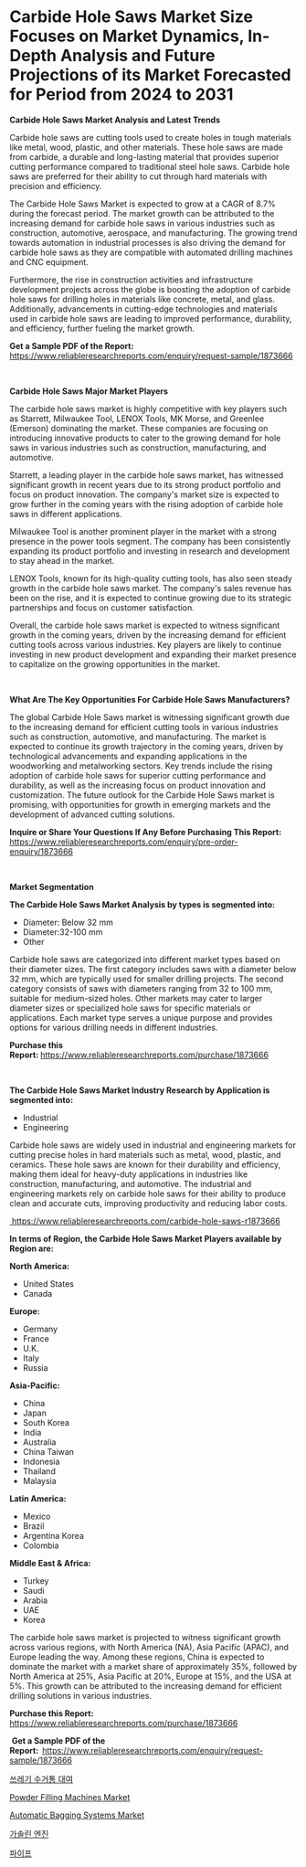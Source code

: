 <p><h1>Carbide Hole Saws Market Size Focuses on Market Dynamics, In-Depth Analysis and Future Projections of its Market Forecasted for Period from 2024 to 2031</h1></p><p><strong>Carbide Hole Saws Market Analysis and Latest Trends</strong></p>
<p><p>Carbide hole saws are cutting tools used to create holes in tough materials like metal, wood, plastic, and other materials. These hole saws are made from carbide, a durable and long-lasting material that provides superior cutting performance compared to traditional steel hole saws. Carbide hole saws are preferred for their ability to cut through hard materials with precision and efficiency.</p><p>The Carbide Hole Saws Market is expected to grow at a CAGR of 8.7% during the forecast period. The market growth can be attributed to the increasing demand for carbide hole saws in various industries such as construction, automotive, aerospace, and manufacturing. The growing trend towards automation in industrial processes is also driving the demand for carbide hole saws as they are compatible with automated drilling machines and CNC equipment.</p><p>Furthermore, the rise in construction activities and infrastructure development projects across the globe is boosting the adoption of carbide hole saws for drilling holes in materials like concrete, metal, and glass. Additionally, advancements in cutting-edge technologies and materials used in carbide hole saws are leading to improved performance, durability, and efficiency, further fueling the market growth.</p></p>
<p><strong>Get a Sample PDF of the Report:&nbsp;</strong> <a href="https://www.reliableresearchreports.com/enquiry/request-sample/1873666">https://www.reliableresearchreports.com/enquiry/request-sample/1873666</a></p>
<p>&nbsp;</p>
<p><strong>Carbide Hole Saws Major Market Players</strong></p>
<p><p>The carbide hole saws market is highly competitive with key players such as Starrett, Milwaukee Tool, LENOX Tools, MK Morse, and Greenlee (Emerson) dominating the market. These companies are focusing on introducing innovative products to cater to the growing demand for hole saws in various industries such as construction, manufacturing, and automotive.</p><p>Starrett, a leading player in the carbide hole saws market, has witnessed significant growth in recent years due to its strong product portfolio and focus on product innovation. The company's market size is expected to grow further in the coming years with the rising adoption of carbide hole saws in different applications.</p><p>Milwaukee Tool is another prominent player in the market with a strong presence in the power tools segment. The company has been consistently expanding its product portfolio and investing in research and development to stay ahead in the market.</p><p>LENOX Tools, known for its high-quality cutting tools, has also seen steady growth in the carbide hole saws market. The company's sales revenue has been on the rise, and it is expected to continue growing due to its strategic partnerships and focus on customer satisfaction.</p><p>Overall, the carbide hole saws market is expected to witness significant growth in the coming years, driven by the increasing demand for efficient cutting tools across various industries. Key players are likely to continue investing in new product development and expanding their market presence to capitalize on the growing opportunities in the market.</p></p>
<p>&nbsp;</p>
<p><strong>What Are The Key Opportunities For Carbide Hole Saws Manufacturers?</strong></p>
<p><p>The global Carbide Hole Saws market is witnessing significant growth due to the increasing demand for efficient cutting tools in various industries such as construction, automotive, and manufacturing. The market is expected to continue its growth trajectory in the coming years, driven by technological advancements and expanding applications in the woodworking and metalworking sectors. Key trends include the rising adoption of carbide hole saws for superior cutting performance and durability, as well as the increasing focus on product innovation and customization. The future outlook for the Carbide Hole Saws market is promising, with opportunities for growth in emerging markets and the development of advanced cutting solutions.</p></p>
<p><strong>Inquire or Share Your Questions If Any Before Purchasing This Report:</strong> <a href="https://www.reliableresearchreports.com/enquiry/pre-order-enquiry/1873666">https://www.reliableresearchreports.com/enquiry/pre-order-enquiry/1873666</a></p>
<p>&nbsp;</p>
<p><strong>Market Segmentation</strong></p>
<p><strong>The Carbide Hole Saws Market Analysis by types is segmented into:</strong></p>
<p><ul><li>Diameter: Below 32 mm</li><li>Diameter:32-100 mm</li><li>Other</li></ul></p>
<p><p>Carbide hole saws are categorized into different market types based on their diameter sizes. The first category includes saws with a diameter below 32 mm, which are typically used for smaller drilling projects. The second category consists of saws with diameters ranging from 32 to 100 mm, suitable for medium-sized holes. Other markets may cater to larger diameter sizes or specialized hole saws for specific materials or applications. Each market type serves a unique purpose and provides options for various drilling needs in different industries.</p></p>
<p><strong>Purchase this Report:&nbsp;</strong><a href="https://www.reliableresearchreports.com/purchase/1873666">https://www.reliableresearchreports.com/purchase/1873666</a></p>
<p>&nbsp;</p>
<p><strong>The Carbide Hole Saws Market Industry Research by Application is segmented into:</strong></p>
<p><ul><li>Industrial</li><li>Engineering</li></ul></p>
<p><p>Carbide hole saws are widely used in industrial and engineering markets for cutting precise holes in hard materials such as metal, wood, plastic, and ceramics. These hole saws are known for their durability and efficiency, making them ideal for heavy-duty applications in industries like construction, manufacturing, and automotive. The industrial and engineering markets rely on carbide hole saws for their ability to produce clean and accurate cuts, improving productivity and reducing labor costs.</p></p>
<p><a href="https://www.reliableresearchreports.com/carbide-hole-saws-r1873666">&nbsp;https://www.reliableresearchreports.com/carbide-hole-saws-r1873666</a></p>
<p><strong>In terms of Region, the Carbide Hole Saws Market Players available by Region are:</strong></p>
<p>
    <p> <strong> North America: </strong>
        <ul>
            <li>United States</li>
            <li>Canada</li>
        </ul>
        </p> 
    <p> <strong> Europe: </strong>
        <ul>
            <li>Germany</li>
            <li>France</li>
            <li>U.K.</li>
            <li>Italy</li>
            <li>Russia</li>
        </ul>
        </p> 
    <p> <strong> Asia-Pacific: </strong>
        <ul>
            <li>China</li>
            <li>Japan</li>
            <li>South Korea</li>
            <li>India</li>
            <li>Australia</li>
            <li>China Taiwan</li>
            <li>Indonesia</li>
            <li>Thailand</li>
            <li>Malaysia</li>
        </ul>
        </p> 
    <p> <strong> Latin America: </strong>
        <ul>
            <li>Mexico</li>
            <li>Brazil</li>
            <li>Argentina Korea</li>
            <li>Colombia</li>
        </ul>
        </p> 
    <p> <strong> Middle East & Africa: </strong>
        <ul>
            <li>Turkey</li>
            <li>Saudi</li>
            <li>Arabia</li>
            <li>UAE</li>
            <li>Korea</li>
        </ul>
    </p>
    </p>
<p><p>The carbide hole saws market is projected to witness significant growth across various regions, with North America (NA), Asia Pacific (APAC), and Europe leading the way. Among these regions, China is expected to dominate the market with a market share of approximately 35%, followed by North America at 25%, Asia Pacific at 20%, Europe at 15%, and the USA at 5%. This growth can be attributed to the increasing demand for efficient drilling solutions in various industries.</p></p>
<p><strong>Purchase this Report: </strong><a href="https://www.reliableresearchreports.com/purchase/1873666">https://www.reliableresearchreports.com/purchase/1873666</a></p>
<p>&nbsp;<strong>Get a Sample PDF of the Report:&nbsp;&nbsp;</strong><a href="https://www.reliableresearchreports.com/enquiry/request-sample/1873666">https://www.reliableresearchreports.com/enquiry/request-sample/1873666</a></p>
<p><strong></strong></p>
<p><p><a href="https://github.com/JonHarrtis67676y/Market-Research-Report-List-1/blob/main/161682220618.md">쓰레기 수거통 대여</a></p><p><a href="https://github.com/timeliteaut/Market-Research-Report-List-2/blob/main/powder-filling-machines-market.md">Powder Filling Machines Market</a></p><p><a href="https://github.com/bobicer/Market-Research-Report-List-2/blob/main/automatic-bagging-systems-market.md">Automatic Bagging Systems Market</a></p><p><a href="https://medium.com/@jerrodhilll68/%EA%B0%80%EC%86%94%EB%A6%B0-%EC%97%94%EC%A7%84-%EC%8B%9C%EC%9E%A5-%EC%A1%B0%EC%82%AC-%EB%B3%B4%EA%B3%A0%EC%84%9C-%EA%B7%B8-%EC%97%AD%EC%82%AC-%EB%B0%8F-%EC%98%88%EC%B8%A1-2024%EB%85%84%EB%B6%80%ED%84%B0-2031%EB%85%84%EA%B9%8C%EC%A7%80-ca48908714c9">가솔린 엔진</a></p><p><a href="https://medium.com/@constantinvon/%EA%B4%80%EB%A1%9C-%EC%8B%9C%EC%9E%A5-%EA%B7%9C%EB%AA%A8-cagr-%EB%8F%99%ED%96%A5-2024-2030-fc8c2f9f523b">파이프</a></p></p>
